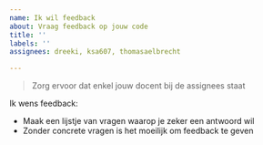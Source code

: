 ```yaml
---
name: Ik wil feedback
about: Vraag feedback op jouw code
title: ''
labels: ''
assignees: dreeki, ksa607, thomasaelbrecht

---
```


> Zorg ervoor dat enkel jouw docent bij de assignees staat

Ik wens feedback:

* Maak een lijstje van vragen waarop je zeker een antwoord wil
* Zonder concrete vragen is het moeilijk om feedback te geven
